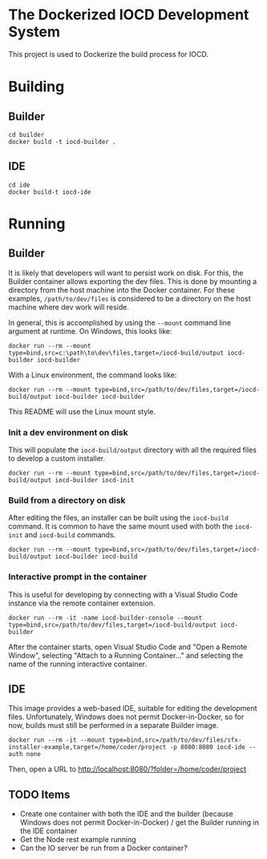 # The Dockerized IOCD Development System
This project is used to Dockerize the build process for IOCD.

# Building

## Builder
```
cd builder
docker build -t iocd-builder .
```

## IDE
```
cd ide
docker build-t iocd-ide
```

# Running

## Builder
It is likely that developers will want to persist work on disk. For this, the Builder container allows exporting the dev files. This is done by mounting a directory from the
host machine into the Docker container. For these examples, `/path/to/dev/files` is considered to be a directory on the host machine where dev work will reside.

In general, this is accomplished by using the `--mount` command line argument at runtime. On Windows, this looks like:
```
docker run --rm --mount type=bind,src=c:\path\to\dev\files,target=/iocd-build/output iocd-builder iocd-builder
```

With a Linux environment, the command looks like:
```
docker run --rm --mount type=bind,src=/path/to/dev/files,target=/iocd-build/output iocd-builder iocd-builder
```

This README will use the Linux mount style.

### Init a dev environment on disk
This will populate the `iocd-build/output` directory with all the required files to develop a custom installer.
```
docker run --rm --mount type=bind,src=/path/to/dev/files,target=/iocd-build/output iocd-builder iocd-init
```

### Build from a directory on disk
After editing the files, an installer can be built using the `iocd-build` command. It is common to have the same mount used with both the `iocd-init` and `iocd-build` commands.
```
docker run --rm --mount type=bind,src=/path/to/dev/files,target=/iocd-build/output iocd-builder iocd-build
```

### Interactive prompt in the container
This is useful for developing by connecting with a Visual Studio Code instance via the remote container extension.
```
docker run --rm -it -name iocd-builder-console --mount type=bind,src=/path/to/dev/files,target=/iocd-build/output iocd-builder
```
After the container starts, open Visual Studio Code and "Open a Remote Window", selecting "Attach to a Running Container..." and selecting the name of the running interactive container.

## IDE
This image provides a web-based IDE, suitable for editing the development files. Unfortunately, Windows does not permit Docker-in-Docker, so for now, builds must still be performed in a
separate Builder image.
```
docker run --rm -it --mount type=bind,src=/path/to/dev/files/sfx-installer-example,target=/home/coder/project -p 8080:8080 iocd-ide --auth none
```
Then, open a URL to [http://localhost:8080/?folder=/home/coder/project](http://localhost:8080/?folder=/home/coder/project)


## TODO Items
- Create one container with both the IDE and the builder (because Windows does not permit Docker-in-Docker) / get the Builder running in the IDE container
- Get the Node rest example running
- Can the IO server be run from a Docker container?
